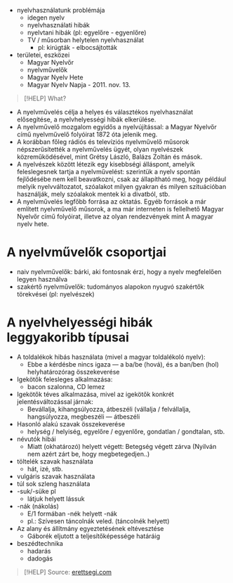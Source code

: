 - nyelvhasználatunk problémája
	- idegen nyelv
	- nyelvhasználati hibák
	- nyelvtani hibák (pl: egyelőre - egyenlőre)
	- TV / műsorban helytelen nyelvhasználat
		- pl: kirúgták - elbocsájtották
- területei, eszközei
	- Magyar Nyelvőr
	- nyelvművelők
	- Magyar Nyelv Hete
	- Magyar Nyelv Napja - 2011. nov. 13.

> [!HELP] What?

- A nyelvművelés célja a helyes és választékos nyelvhasználat elősegítése, a nyelvhelyességi hibák elkerülése.
- A nyelvművelő mozgalom egyidős a nyelvújítással: a Magyar Nyelvőr című nyelvművelő folyóirat 1872 óta jelenik meg.
- A korábban főleg rádiós és televíziós nyelvművelő műsorok népszerűsítették a nyelvművelés ügyét, olyan nyelvészek közreműködésével, mint Grétsy László, Balázs Zoltán és mások.
- A nyelvészek között létezik egy kisebbségi álláspont, amelyik feleslegesnek tartja a nyelvművelést: szerintük a nyelv spontán fejlődésébe nem kell beavatkozni, csak az állapítható meg, hogy például melyik nyelvváltozatot, szóalakot milyen gyakran és milyen szituációban használják, mely szóalakok mentek ki a divatból, stb. 
- A nyelvművelés legfőbb forrása az oktatás. Egyéb források a már említett nyelvművelő műsorok, a ma már interneten is fellelhető Magyar Nyelvőr című folyóirat, illetve az olyan rendezvények mint A magyar nyelv hete.

# A nyelvművelők csoportjai

- naiv nyelvművelők: bárki, aki fontosnak érzi, hogy a nyelv megfelelően legyen használva
- szakértő nyelvművelők: tudományos alapokon nyugvó szakértők törekvései (pl: nyelvészek)

# A nyelvhelyességi hibák leggyakoribb típusai

- A toldalékok hibás használata (mivel a magyar toldalékoló nyelv):
	- Ebbe a kérdésbe nincs igaza — a ba/be (hová), és a ban/ben (hol) helyhatározórag összekeverése
- Igekötők felesleges alkalmazása:
	- bacon szalonna, CD lemez
- Igekötők téves alkalmazása, mivel az igekötők konkrét jelentésváltozással járnak:
	- Bevállalja, kihangsúlyozza, átbeszéli (vállalja / felvállalja, hangsúlyozza, megbeszéli — átbeszéli
- Hasonló alakú szavak összekeverése
	- helység / helyiség, egyelőre / egyenlőre, gondatlan / gondtalan, stb.
- névutók hibái
	- Miatt (okhatározó) helyett végett: Betegség végett zárva (Nyilván nem azért zárt be, hogy megbetegedjen..)
- töltelék szavak használata
	- hát, izé, stb.
- vulgáris szavak használata
- túl sok szleng használata
- -suk/-süke pl
	- látjuk helyett lássuk
- -nák (nákolás)
	- E/1 formában -nék helyett -nák
	- pl.: Szívesen táncolnák veled. (táncolnék helyett)
- Az alany és állítmány egyeztetésének eltévesztése
	- Gáborék eljutott a teljesítőképessége határáig
- beszédtechnika
	- hadarás
	- dadogás

> [!HELP] Source: [erettsegi.com](https://erettsegi.com/tetelek/nyelvtan/a-nyelvmuveles-vazlat/)

